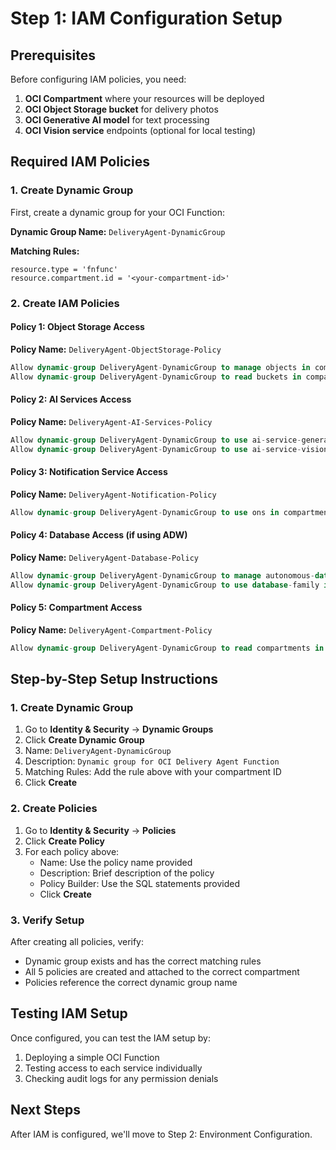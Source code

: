 # Step 1: IAM Configuration Setup

## Prerequisites
Before configuring IAM policies, you need:
1. **OCI Compartment** where your resources will be deployed
2. **OCI Object Storage bucket** for delivery photos
3. **OCI Generative AI model** for text processing
4. **OCI Vision service** endpoints (optional for local testing)

## Required IAM Policies

### 1. Create Dynamic Group
First, create a dynamic group for your OCI Function:

**Dynamic Group Name:** `DeliveryAgent-DynamicGroup`

**Matching Rules:**
```
resource.type = 'fnfunc'
resource.compartment.id = '<your-compartment-id>'
```

### 2. Create IAM Policies

#### Policy 1: Object Storage Access
**Policy Name:** `DeliveryAgent-ObjectStorage-Policy`

```sql
Allow dynamic-group DeliveryAgent-DynamicGroup to manage objects in compartment <compartment-name> where target.bucket.name='<delivery-bucket-name>'
Allow dynamic-group DeliveryAgent-DynamicGroup to read buckets in compartment <compartment-name> where target.bucket.name='<delivery-bucket-name>'
```

#### Policy 2: AI Services Access
**Policy Name:** `DeliveryAgent-AI-Services-Policy`

```sql
Allow dynamic-group DeliveryAgent-DynamicGroup to use ai-service-generative-family in compartment <compartment-name>
Allow dynamic-group DeliveryAgent-DynamicGroup to use ai-service-vision-family in compartment <compartment-name>
```

#### Policy 3: Notification Service Access
**Policy Name:** `DeliveryAgent-Notification-Policy`

```sql
Allow dynamic-group DeliveryAgent-DynamicGroup to use ons in compartment <compartment-name>
```

#### Policy 4: Database Access (if using ADW)
**Policy Name:** `DeliveryAgent-Database-Policy`

```sql
Allow dynamic-group DeliveryAgent-DynamicGroup to manage autonomous-database-family in compartment <compartment-name>
Allow dynamic-group DeliveryAgent-DynamicGroup to use database-family in compartment <compartment-name>
```

#### Policy 5: Compartment Access
**Policy Name:** `DeliveryAgent-Compartment-Policy`

```sql
Allow dynamic-group DeliveryAgent-DynamicGroup to read compartments in compartment <compartment-name>
```

## Step-by-Step Setup Instructions

### 1. Create Dynamic Group
1. Go to **Identity & Security** → **Dynamic Groups**
2. Click **Create Dynamic Group**
3. Name: `DeliveryAgent-DynamicGroup`
4. Description: `Dynamic group for OCI Delivery Agent Function`
5. Matching Rules: Add the rule above with your compartment ID
6. Click **Create**

### 2. Create Policies
1. Go to **Identity & Security** → **Policies**
2. Click **Create Policy**
3. For each policy above:
   - Name: Use the policy name provided
   - Description: Brief description of the policy
   - Policy Builder: Use the SQL statements provided
   - Click **Create**

### 3. Verify Setup
After creating all policies, verify:
- Dynamic group exists and has the correct matching rules
- All 5 policies are created and attached to the correct compartment
- Policies reference the correct dynamic group name

## Testing IAM Setup

Once configured, you can test the IAM setup by:
1. Deploying a simple OCI Function
2. Testing access to each service individually
3. Checking audit logs for any permission denials

## Next Steps
After IAM is configured, we'll move to Step 2: Environment Configuration.
